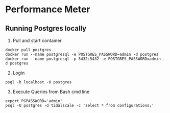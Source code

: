 # Performance Meter

## Running Postgres locally

1. Pull and start container

```
docker pull postgres
docker run --name postgresql -e POSTGRES_PASSWORD=admin -d postgres
docker run --name postgresql -p 5432:5432 -e POSTGRES_PASSWORD=admin -d postgres
```

2. Login

```
psql -h localhost -U postgres
```

3. Execute Queries from Bash cmd line

```
export PGPASSWORD='admin'
psql -U postgres -d tidalscale -c 'select * from configurations;'

```
